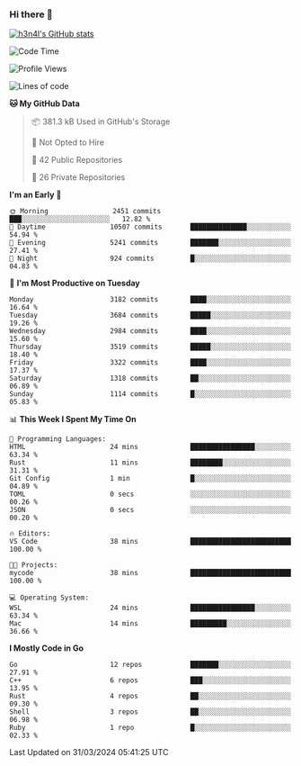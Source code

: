 ### Hi there 👋

[![h3n4l's GitHub stats](https://github-readme-stats.vercel.app/api?username=h3n4l&count_private=true&show_icons=true&theme=radical)](https://github.com/h3n4l/github-readme-stats)

<!--START_SECTION:waka-->
![Code Time](http://img.shields.io/badge/Code%20Time-1%2C850%20hrs%2045%20mins-blue)

![Profile Views](http://img.shields.io/badge/Profile%20Views-0-blue)

![Lines of code](https://img.shields.io/badge/From%20Hello%20World%20I%27ve%20Written-6.2%20million%20lines%20of%20code-blue)

**🐱 My GitHub Data** 

> 📦 381.3 kB Used in GitHub's Storage 
 > 
> 🚫 Not Opted to Hire
 > 
> 📜 42 Public Repositories 
 > 
> 🔑 26 Private Repositories 
 > 
**I'm an Early 🐤** 

```text
🌞 Morning                2451 commits        ███░░░░░░░░░░░░░░░░░░░░░░   12.82 % 
🌆 Daytime                10507 commits       ██████████████░░░░░░░░░░░   54.94 % 
🌃 Evening                5241 commits        ███████░░░░░░░░░░░░░░░░░░   27.41 % 
🌙 Night                  924 commits         █░░░░░░░░░░░░░░░░░░░░░░░░   04.83 % 
```
📅 **I'm Most Productive on Tuesday** 

```text
Monday                   3182 commits        ████░░░░░░░░░░░░░░░░░░░░░   16.64 % 
Tuesday                  3684 commits        █████░░░░░░░░░░░░░░░░░░░░   19.26 % 
Wednesday                2984 commits        ████░░░░░░░░░░░░░░░░░░░░░   15.60 % 
Thursday                 3519 commits        █████░░░░░░░░░░░░░░░░░░░░   18.40 % 
Friday                   3322 commits        ████░░░░░░░░░░░░░░░░░░░░░   17.37 % 
Saturday                 1318 commits        ██░░░░░░░░░░░░░░░░░░░░░░░   06.89 % 
Sunday                   1114 commits        █░░░░░░░░░░░░░░░░░░░░░░░░   05.83 % 
```


📊 **This Week I Spent My Time On** 

```text
💬 Programming Languages: 
HTML                     24 mins             ████████████████░░░░░░░░░   63.34 % 
Rust                     11 mins             ████████░░░░░░░░░░░░░░░░░   31.31 % 
Git Config               1 min               █░░░░░░░░░░░░░░░░░░░░░░░░   04.89 % 
TOML                     0 secs              ░░░░░░░░░░░░░░░░░░░░░░░░░   00.26 % 
JSON                     0 secs              ░░░░░░░░░░░░░░░░░░░░░░░░░   00.20 % 

🔥 Editors: 
VS Code                  38 mins             █████████████████████████   100.00 % 

🐱‍💻 Projects: 
mycode                   38 mins             █████████████████████████   100.00 % 

💻 Operating System: 
WSL                      24 mins             ████████████████░░░░░░░░░   63.34 % 
Mac                      14 mins             █████████░░░░░░░░░░░░░░░░   36.66 % 
```

**I Mostly Code in Go** 

```text
Go                       12 repos            ███████░░░░░░░░░░░░░░░░░░   27.91 % 
C++                      6 repos             ███░░░░░░░░░░░░░░░░░░░░░░   13.95 % 
Rust                     4 repos             ██░░░░░░░░░░░░░░░░░░░░░░░   09.30 % 
Shell                    3 repos             ██░░░░░░░░░░░░░░░░░░░░░░░   06.98 % 
Ruby                     1 repo              █░░░░░░░░░░░░░░░░░░░░░░░░   02.33 % 
```




 Last Updated on 31/03/2024 05:41:25 UTC
<!--END_SECTION:waka-->

